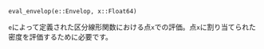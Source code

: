 ```
eval_envelop(e::Envelop, x::Float64)
```

`e`によって定義された区分線形関数における点`x`での評価。点`x`に割り当てられた密度を評価するために必要です。
